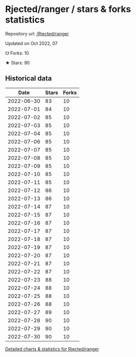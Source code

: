 # Rjected/ranger / stars & forks statistics

Repository url: [/Rjected/ranger](https://github.com/Rjected/ranger)

Updated on Oct 2022, 07

☋ Forks: 10

★ Stars: 90

## Historical data
| Date | Stars | Forks |
|------|-------|-------|
| 2022-06-30 | 83 | 10 | 
| 2022-07-01 | 84 | 10 | 
| 2022-07-02 | 85 | 10 | 
| 2022-07-03 | 85 | 10 | 
| 2022-07-04 | 85 | 10 | 
| 2022-07-06 | 85 | 10 | 
| 2022-07-07 | 85 | 10 | 
| 2022-07-08 | 85 | 10 | 
| 2022-07-09 | 85 | 10 | 
| 2022-07-10 | 85 | 10 | 
| 2022-07-11 | 85 | 10 | 
| 2022-07-12 | 86 | 10 | 
| 2022-07-13 | 86 | 10 | 
| 2022-07-14 | 87 | 10 | 
| 2022-07-15 | 87 | 10 | 
| 2022-07-16 | 87 | 10 | 
| 2022-07-17 | 87 | 10 | 
| 2022-07-18 | 87 | 10 | 
| 2022-07-19 | 87 | 10 | 
| 2022-07-20 | 87 | 10 | 
| 2022-07-21 | 87 | 10 | 
| 2022-07-22 | 87 | 10 | 
| 2022-07-23 | 88 | 10 | 
| 2022-07-24 | 88 | 10 | 
| 2022-07-25 | 88 | 10 | 
| 2022-07-26 | 88 | 10 | 
| 2022-07-27 | 89 | 10 | 
| 2022-07-28 | 90 | 10 | 
| 2022-07-29 | 90 | 10 | 
| 2022-07-30 | 90 | 10 | 


[Detailed charts & statistics for Rjected/ranger](https://reviewgithub.com/rep/Rjected/ranger)
